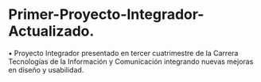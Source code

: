 # Primer-Proyecto-Integrador-Actualizado.

•	Proyecto Integrador presentado en tercer cuatrimestre de la Carrera Tecnologías de la Información y Comunicación integrando nuevas mejoras en diseño y usabilidad. 
